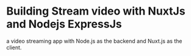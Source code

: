 # Building Stream video with NuxtJs and Nodejs ExpressJs
a video streaming app with Node.js as the backend and Nuxt.js as the client.